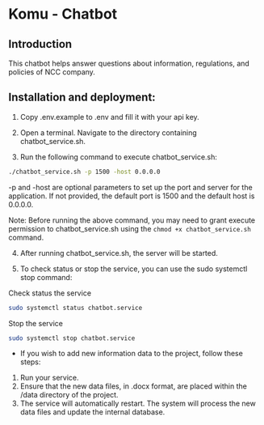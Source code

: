 # Komu - Chatbot

## Introduction

This chatbot helps answer questions about information, regulations, and policies of NCC company.

## Installation and deployment:

1. Copy .env.example to .env and fill it with your api key.

2. Open a terminal. Navigate to the directory containing chatbot_service.sh.

3. Run the following command to execute chatbot_service.sh:

```bash
./chatbot_service.sh -p 1500 -host 0.0.0.0
```

-p and -host are optional parameters to set up the port and server for the application. If not provided, the default port is 1500 and the default host is 0.0.0.0.

Note:
Before running the above command, you may need to grant execute permission to chatbot_service.sh using the `chmod +x chatbot_service.sh` command.

4. After running chatbot_service.sh, the server will be started.

5. To check status or stop the service, you can use the sudo systemctl stop command:

Check status the service

```bash
sudo systemctl status chatbot.service
```

Stop the service

```bash
sudo systemctl stop chatbot.service
```

- If you wish to add new information data to the project, follow these steps:

1. Run your service.
2. Ensure that the new data files, in .docx format, are placed within the /data directory of the project.
3. The service will automatically restart. The system will process the new data files and update the internal database.
